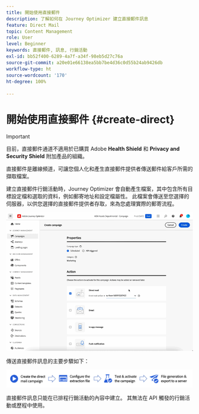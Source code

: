 ```yaml
---
title: 開始使用直接郵件
description: 了解如何在 Journey Optimizer 建立直接郵件訊息
feature: Direct Mail
topic: Content Management
role: User
level: Beginner
keywords: 直接郵件, 訊息, 行銷活動
exl-id: bb52f400-6289-4a7f-a34f-98eb5d27c76a
source-git-commit: a20e01e66138ea5bb7be4d36c0d55b24ab9426db
workflow-type: ht
source-wordcount: '170'
ht-degree: 100%

---
```


# 開始使用直接郵件 {#create-direct}

>[!IMPORTANT]
>
>目前，直接郵件通道不適用於已購買 Adobe **Health Shield** 和 **Privacy and Security Shield** 附加產品的組織。

直接郵件是離線頻道，可讓您個人化和產生直接郵件提供者傳送郵件給客戶所需的擷取檔案。

建立直接郵件行銷活動時，Journey Optimizer 會自動產生檔案，其中包含所有目標設定檔和選取的資料，例如郵寄地址和設定檔屬性。 此檔案會傳送至您選擇的伺服器，以供您選擇的直接郵件提供者存取，來為您處理實際的郵寄流程。

![](../rn/assets/do-not-localize/gif-dm.gif)


傳送直接郵件訊息的主要步驟如下：

![](assets/dm-creation-process.png)

直接郵件訊息只能在已排程行銷活動的內容中建立。 其無法在 API 觸發的行銷活動或歷程中使用。

